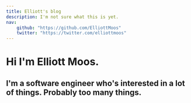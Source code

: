 ```yaml
---
title: Elliott's blog
description: I'm not sure what this is yet.
nav:
	github: "https://github.com/ElliottMoos"
	twitter: "https://twitter.com/elliottmoos"
---
```


# Hi I'm Elliott Moos.

## I'm a software engineer who's interested in a lot of things. Probably too many things.